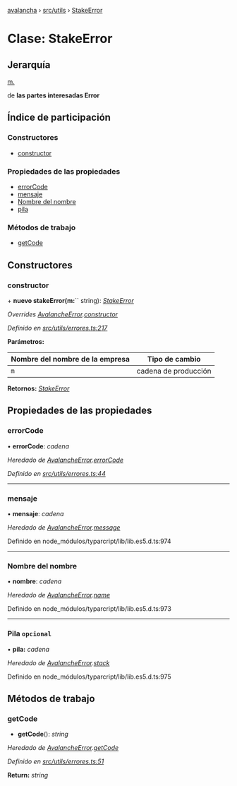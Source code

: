 [avalancha](../README.md) › [src/utils](../modules/src_utils.md) › [StakeError](src_utils.stakeerror.md)

# Clase: StakeError

## Jerarquía

[m.](src_utils.avalancheerror.md)

de **las partes interesadas Error**

## Índice de participación

### Constructores

* [constructor](src_utils.stakeerror.md#constructor)

### Propiedades de las propiedades

* [errorCode](src_utils.stakeerror.md#errorcode)
* [mensaje](src_utils.stakeerror.md#message)
* [Nombre del nombre](src_utils.stakeerror.md#name)
* [pila](src_utils.stakeerror.md#optional-stack)

### Métodos de trabajo

* [getCode](src_utils.stakeerror.md#getcode)

## Constructores

### constructor

\+ **nuevo stakeError(m:**`` string): *[StakeError](src_utils.stakeerror.md)*

*Overrides [AvalancheError](src_utils.avalancheerror.md).[constructor](src_utils.avalancheerror.md#constructor)*

*Definido en [src/utils/errores.ts:217](https://github.com/ava-labs/avalanchejs/blob/ae78dee/src/utils/errors.ts#L217)*

**Parámetros:**

| Nombre del nombre de la empresa | Tipo de cambio |
------ | ------ |
| `m` | cadena de producción |

**Retornos:** *[StakeError](src_utils.stakeerror.md)*

## Propiedades de las propiedades

### errorCode

• **errorCode**: *cadena*

*Heredado de [AvalancheError](src_utils.avalancheerror.md).[errorCode](src_utils.avalancheerror.md#errorcode)*

*Definido en [src/utils/errores.ts:44](https://github.com/ava-labs/avalanchejs/blob/ae78dee/src/utils/errors.ts#L44)*

___

### mensaje

• **mensaje**: *cadena*

*Heredado de [AvalancheError](src_utils.avalancheerror.md).[message](src_utils.avalancheerror.md#message)*

Definido en node_módulos/typarcript/lib/lib.es5.d.ts:974

___

### Nombre del nombre

• **nombre**: *cadena*

*Heredado de [AvalancheError](src_utils.avalancheerror.md).[name](src_utils.avalancheerror.md#name)*

Definido en node_módulos/typarcript/lib/lib.es5.d.ts:973

___

### Pila `opcional`

• **pila:** *cadena*

*Heredado de [AvalancheError](src_utils.avalancheerror.md).[stack](src_utils.avalancheerror.md#optional-stack)*

Definido en node_módulos/typarcript/lib/lib.es5.d.ts:975

## Métodos de trabajo

### getCode

- **getCode**(): *string*

*Heredado de [AvalancheError](src_utils.avalancheerror.md).[getCode](src_utils.avalancheerror.md#getcode)*

*Definido en [src/utils/errores.ts:51](https://github.com/ava-labs/avalanchejs/blob/ae78dee/src/utils/errors.ts#L51)*

**Return:** *string*
